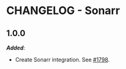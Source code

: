 # CHANGELOG - Sonarr

## 1.0.0

***Added***:

* Create Sonarr integration. See [#1798](https://github.com/DataDog/integrations-extras/pull/1798).

